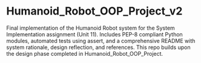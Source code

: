# Humanoid_Robot_OOP_Project_v2
Final implementation of the Humanoid Robot system for the System Implementation assignment (Unit 11). Includes PEP-8 compliant Python modules, automated tests using assert, and a comprehensive README with system rationale, design reflection, and references. This repo builds upon the design phase completed in Humanoid_Robot_OOP_Project.
